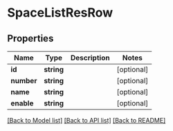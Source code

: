 # SpaceListResRow

## Properties
Name | Type | Description | Notes
------------ | ------------- | ------------- | -------------
**id** | **string** |  | [optional] 
**number** | **string** |  | [optional] 
**name** | **string** |  | [optional] 
**enable** | **string** |  | [optional] 

[[Back to Model list]](../README.md#documentation-for-models) [[Back to API list]](../README.md#documentation-for-api-endpoints) [[Back to README]](../README.md)


